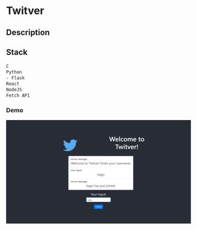 # Twitver

## Description

## Stack
```
C
Python
- Flask
React
NodeJS
Fetch API
```

### Demo
![Screenshot](demo.png)
